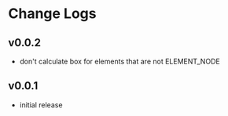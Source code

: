 # Change Logs

## v0.0.2

 - don't calculate box for elements that are not ELEMENT_NODE


## v0.0.1

 - initial release
